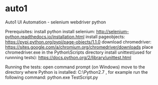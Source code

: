# auto1
Auto1 UI Automation - selenium webdriver python

Prerequisites:
install python
install selenium: http://selenium-python.readthedocs.io/installation.html
install pageobjects: https://pypi.python.org/pypi/page-objects/1.1.0
download chromedriver: https://sites.google.com/a/chromium.org/chromedriver/downloads
place chromedriver.exe in the Python\Scripts directory
install unittest(used for runnning tests): https://docs.python.org/2/library/unittest.html

Running the tests: 
open command prompt (on Windows)
move to the directory where Python is installed: C:\Python2.7 , for example
run the following command: python.exe TestScript.py
